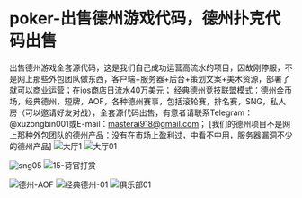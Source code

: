 # poker-出售德州游戏代码，德州扑克代码出售
出售德州游戏全套源代码，这是我们自己成功运营高流水的项目，因故刚停服，不是网上那些外包团队做东西，客户端+服务器+后台+策划文案+美术资源，部署了就可以商业运营；在ios商店日流水40万美元；
经典德州竞技联盟模式：德州金币场，经典德州，短牌，AOF，各种德州赛事，包括滚轮赛，排名赛，SNG，私人房（可以邀请好友对战），全套源代码出售，有意者请联系Telegram：@xuzongbin001或E-mail：masterai918@gmail.com；
[我们的德州项目不是网上那种外包团队的德州产品：没有在市场上盈利过，中看不中用，服务器漏洞不少的德州产品]
![大厅1](https://github.com/user-attachments/assets/5ae9d8a0-945a-47fd-b385-6f0b81a4410a)
![大厅01](https://github.com/user-attachments/assets/9e3064e8-1ddf-4578-a212-d6cc94cf24c3)

![sng05](https://github.com/user-attachments/assets/dce36b2d-6819-4342-b284-2b1e9a81ce16)
![15-荷官打赏](https://github.com/user-attachments/assets/496e2e3f-25ac-4374-bcd6-a3f6fc051066)

![德州-AOF](https://github.com/user-attachments/assets/0ca0a4e6-5080-469b-8451-f1a49452cb55)
![经典德州-01](https://github.com/user-attachments/assets/e23dccfd-77cd-41d8-8180-7b80d0ce0faa)
![俱乐部01](https://github.com/user-attachments/assets/fdf4ff0b-4eeb-422b-afe5-94d48770b69f)





